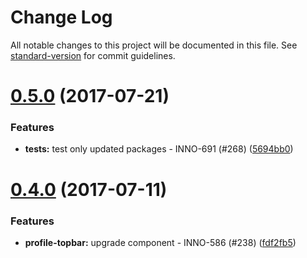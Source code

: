 # Change Log

All notable changes to this project will be documented in this file.
See [standard-version](https://github.com/conventional-changelog/standard-version) for commit guidelines.

<a name="0.5.0"></a>
# [0.5.0](https://github.com/ec-europa/europa-component-library/compare/@ec-europa/ecl-context-navs@0.4.0...@ec-europa/ecl-context-navs@0.5.0) (2017-07-21)


### Features

* **tests:** test only updated packages - INNO-691 (#268) ([5694bb0](https://github.com/ec-europa/europa-component-library/commit/5694bb0))




<a name="0.4.0"></a>
# [0.4.0](https://github.com/ec-europa/europa-component-library/compare/@ec-europa/ecl-context-navs@0.3.1...@ec-europa/ecl-context-navs@0.4.0) (2017-07-11)


### Features

* **profile-topbar:** upgrade component - INNO-586 (#238) ([fdf2fb5](https://github.com/ec-europa/europa-component-library/commit/fdf2fb5))
